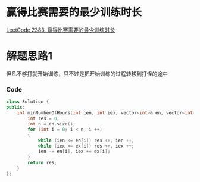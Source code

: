 # 赢得比赛需要的最少训练时长
[LeetCode 2383. 赢得比赛需要的最少训练时长](https://leetcode.cn/problems/minimum-hours-of-training-to-win-a-competition/)

# 解题思路1

但凡不够打就开始训练，只不过是把开始训练的过程转移到打怪的途中

### Code
```cpp
class Solution {
public:
    int minNumberOfHours(int ien, int iex, vector<int>& en, vector<int>& ex) {
        int res = 0;
        int n = en.size();
        for (int i = 0; i < n; i ++)
        {
            while (ien <= en[i]) res ++, ien ++;
            while (iex <= ex[i]) res ++, iex ++;
            ien -= en[i], iex += ex[i];
        }
        return res;
    }
};
```

